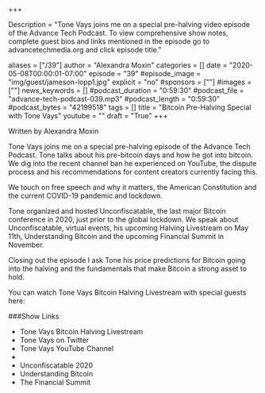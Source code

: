 +++

Description = "Tone Vays joins me on a special pre-halving video episode of the Advance Tech Podcast. To view comprehensive show notes, complete guest bios and links mentioned in the episode go to advancetechmedia.org and click episode title."

aliases = ["/39"]
author = "Alexandra Moxin"
categories = []
date = "2020-05-08T00:00:01-07:00"
episode = "39"
#episode_image = "img/guest/jameson-lopp1.jpg"
explicit = "no"
#sponsors = [""]
#images = [""]
news_keywords = []
#podcast_duration = "0:59:30"
#podcast_file = "advance-tech-podcast-039.mp3"
#podcast_length = "0:59:30"
#podcast_bytes = "42199518"
tags = []
title = "Bitcoin Pre-Halving Special with Tone Vays"
youtube = ""
draft = "True"
+++

Written by Alexandra Moxin

Tone Vays joins me on a special pre-halving episode of the Advance Tech Podcast. Tone talks about his pre-bitcoin days and how he got into bitcoin. We dig into the recent channel ban he experienced on YouTube, the dispute process and his recommendations for content creators currently facing this. 

We touch on free speech and why it matters, the American Constitution and the current COVID-19 pandemic and lockdown.

Tone organized and hosted Unconfiscatable, the last major Bitcoin conference in 2020, just prior to the global lockdown. We speak about Unconfiscatable, virtual events, his upcoming Halving Livestream on May 11th,  Understanding Bitcoin and the upcoming Financial Summit in November.

Closing out the episode I ask Tone his price predictions for Bitcoin going into the halving and the fundamentals that make Bitcoin a strong asset to hold.

You can watch Tone Vays Bitcoin Halving Livestream with special guests here: 

###Show Links

* Tone Vays Bitcoin Halving Livestream
* Tone Vays on Twitter
* Tone Vays YouTube Channel
* 
* Unconfiscatable 2020
* Understanding Bitcoin
* The Financial Summit
